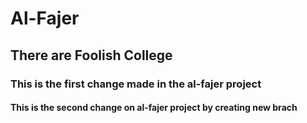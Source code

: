 # Al-Fajer
## There are Foolish College
### This is the first change made in the al-fajer project
#### This is the second change on al-fajer project by creating new brach
